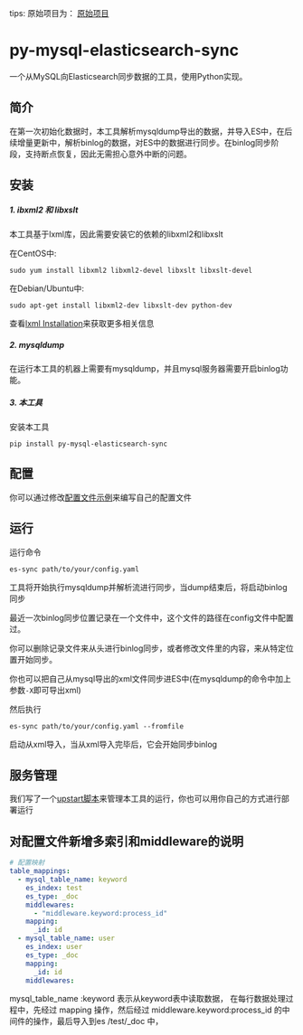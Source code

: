 tips: 原始项目为：  [原始项目](https://github.com/zhongbiaodev/py-mysql-elasticsearch-sync)

# py-mysql-elasticsearch-sync
一个从MySQL向Elasticsearch同步数据的工具，使用Python实现。

## 简介
在第一次初始化数据时，本工具解析mysqldump导出的数据，并导入ES中，在后续增量更新中，解析binlog的数据，对ES中的数据进行同步。在binlog同步阶段，支持断点恢复，因此无需担心意外中断的问题。

## 安装

##### 1. ibxml2 和 libxslt
本工具基于lxml库，因此需要安装它的依赖的libxml2和libxslt

在CentOS中:

```
sudo yum install libxml2 libxml2-devel libxslt libxslt-devel
```

在Debian/Ubuntu中:

```
sudo apt-get install libxml2-dev libxslt-dev python-dev
```

查看[lxml Installation](http://lxml.de/installation.html)来获取更多相关信息

##### 2. mysqldump
在运行本工具的机器上需要有mysqldump，并且mysql服务器需要开启binlog功能。


##### 3. 本工具
安装本工具

```
pip install py-mysql-elasticsearch-sync
```

## 配置
你可以通过修改[配置文件示例](https://github.com/xunhanliu/py-mysql-elasticsearch-sync/blob/master/es_sync/sample.yaml)来编写自己的配置文件

## 运行
运行命令

```
es-sync path/to/your/config.yaml
```
工具将开始执行mysqldump并解析流进行同步，当dump结束后，将启动binlog同步

最近一次binlog同步位置记录在一个文件中，这个文件的路径在config文件中配置过。

你可以删除记录文件来从头进行binlog同步，或者修改文件里的内容，来从特定位置开始同步。


你也可以把自己从mysql导出的xml文件同步进ES中(在mysqldump的命令中加上参数```-X```即可导出xml) 

然后执行

```
es-sync path/to/your/config.yaml --fromfile
```
启动从xml导入，当从xml导入完毕后，它会开始同步binlog

## 服务管理
我们写了一个[upstart脚本](https://github.com/xunhanliu/py-mysql-elasticsearch-sync/blob/master/upstart.conf)来管理本工具的运行，你也可以用你自己的方式进行部署运行

## 对配置文件新增多索引和middleware的说明
```yaml
# 配置映射
table_mappings:
  - mysql_table_name: keyword
    es_index: test
    es_type: _doc
    middlewares:
      - "middleware.keyword:process_id"
    mapping:
      _id: id
  - mysql_table_name: user
    es_index: user
    es_type: _doc
    mapping:
      _id: id
    middlewares:
```
mysql_table_name :keyword   表示从keyword表中读取数据，
在每行数据处理过程中，先经过 mapping 操作，然后经过  middleware.keyword:process_id 的中间件的操作，最后导入到es /test/_doc 中，